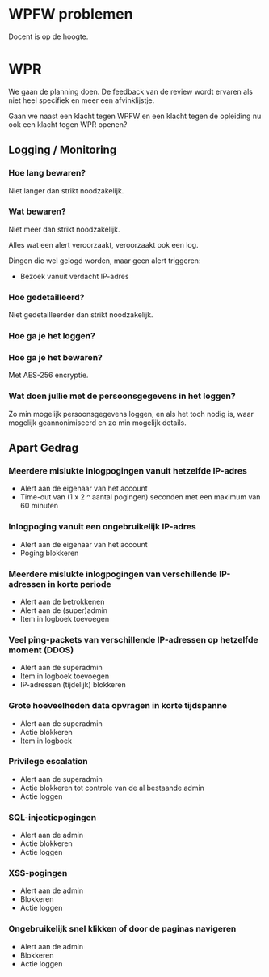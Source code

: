# WPFW problemen
Docent is op de hoogte.

# WPR
We gaan de planning doen. De feedback van de review wordt ervaren als niet heel specifiek en meer een afvinklijstje.

Gaan we naast een klacht tegen WPFW en een klacht tegen de opleiding nu ook een klacht tegen WPR openen?

## Logging / Monitoring
### Hoe lang bewaren?
Niet langer dan strikt noodzakelijk.

### Wat bewaren?
Niet meer dan strikt noodzakelijk.

Alles wat een alert veroorzaakt, veroorzaakt ook een log.

Dingen die wel gelogd worden, maar geen alert triggeren:

- Bezoek vanuit verdacht IP-adres

### Hoe gedetailleerd?
Niet gedetailleerder dan strikt noodzakelijk.

### Hoe ga je het loggen?


### Hoe ga je het bewaren?
Met AES-256 encryptie.

### Wat doen jullie met de persoonsgegevens in het loggen?
Zo min mogelijk persoonsgegevens loggen, en als het toch nodig is, waar mogelijk geannonimiseerd en zo min mogelijk details.

## Apart Gedrag
### Meerdere mislukte inlogpogingen vanuit hetzelfde IP-adres
- Alert aan de eigenaar van het account
- Time-out van (1 x 2 ^ aantal pogingen) seconden met een maximum van 60 minuten

### Inlogpoging vanuit een ongebruikelijk IP-adres
- Alert aan de eigenaar van het account
- Poging blokkeren

### Meerdere mislukte inlogpogingen van verschillende IP-adressen in korte periode
- Alert aan de betrokkenen
- Alert aan de (super)admin
- Item in logboek toevoegen

### Veel ping-packets van verschillende IP-adressen op hetzelfde moment (DDOS)
- Alert aan de superadmin
- Item in logboek toevoegen
- IP-adressen (tijdelijk) blokkeren

### Grote hoeveelheden data opvragen in korte tijdspanne
- Alert aan de superadmin
- Actie blokkeren
- Item in logboek

### Privilege escalation
- Alert aan de superadmin
- Actie blokkeren tot controle van de al bestaande admin
- Actie loggen

### SQL-injectiepogingen
- Alert aan de admin
- Actie blokkeren
- Actie loggen

### XSS-pogingen
- Alert aan de admin
- Blokkeren
- Actie loggen

### Ongebruikelijk snel klikken of door de paginas navigeren
- Alert aan de admin
- Blokkeren
- Actie loggen
